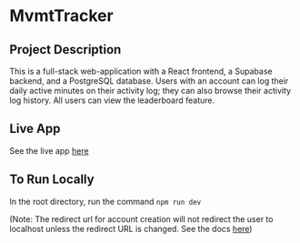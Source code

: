 # MvmtTracker

## Project Description
This is a full-stack web-application with a React frontend, a Supabase backend, and a PostgreSQL database.
Users with an account can log their daily active minutes on their activity log; they can also browse their activity log history.
All users can view the leaderboard feature.

## Live App
See the live app [here](https://physical-activity-tracker.vercel.app/)

## To Run Locally
In the root directory, run the command `npm run dev`

(Note: The redirect url for account creation will not redirect the user to localhost unless the redirect URL is changed. See the docs [here](https://supabase.com/docs/guides/auth/auth-email))
